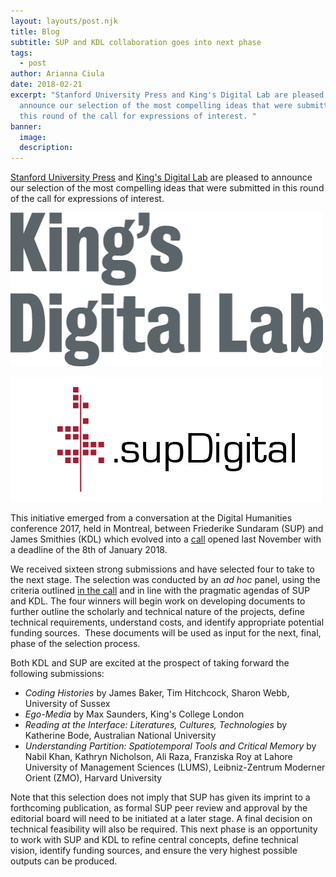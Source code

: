 ```yaml
---
layout: layouts/post.njk
title: Blog
subtitle: SUP and KDL collaboration goes into next phase
tags:
  - post
author: Arianna Ciula
date: 2018-02-21
excerpt: "Stanford University Press and King's Digital Lab are pleased to
  announce our selection of the most compelling ideas that were submitted in
  this round of the call for expressions of interest. "
banner:
  image:
  description:
---
```


[Stanford University Press](http://sup.org/) and [King's Digital Lab](https://www.kdl.kcl.ac.uk/) are pleased to announce our selection of the most compelling ideas that were submitted in this round of the call for expressions of interest.

[![Links to King's Digital Lab](/images/kdl-heading.original.png)](//kdl.kcl.ac.uk/)

[![Links to SUP Digital logo](/images/DigitalBlogHeaderRedBlackTxp.original.png)](http://sup.org/)

This initiative emerged from a conversation at the Digital Humanities conference 2017, held in Montreal, between Friederike Sundaram (SUP) and James Smithies (KDL) which evolved into a [call](https://www.kdl.kcl.ac.uk/blog/call-expressions-interest-your-novel-idea-publication/) opened last November with a deadline of the 8th of January 2018.

We received sixteen strong submissions and have selected four to take to the next stage. The selection was conducted by an _ad hoc_ panel, using the criteria outlined [in the call](https://www.kdl.kcl.ac.uk/blog/call-expressions-interest-your-novel-idea-publication/) and in line with the pragmatic agendas of SUP and KDL. The four winners will begin work on developing documents to further outline the scholarly and technical nature of the projects, define technical requirements, understand costs, and identify appropriate potential funding sources.  These documents will be used as input for the next, final, phase of the selection process.

Both KDL and SUP are excited at the prospect of taking forward the following submissions:

- *Coding Histories* by James Baker, Tim Hitchcock, Sharon Webb, University of Sussex
- *Ego-Media* by Max Saunders, King's College London
- _Reading at the Interface: Literatures, Cultures, Technologies_ by Katherine Bode, Australian National University
- _Understanding Partition: Spatiotemporal Tools and Critical Memory_ by Nabil Khan, Kathryn Nicholson, Ali Raza, Franziska Roy at Lahore University of Management Sciences (LUMS), Leibniz-Zentrum Moderner Orient (ZMO), Harvard University

Note that this selection does not imply that SUP has given its imprint to a forthcoming publication, as formal SUP peer review and approval by the editorial board will need to be initiated at a later stage. A final decision on technical feasibility will also be required. This next phase is an opportunity to work with SUP and KDL to refine central concepts, define technical vision, identify funding sources, and ensure the very highest possible outputs can be produced.
